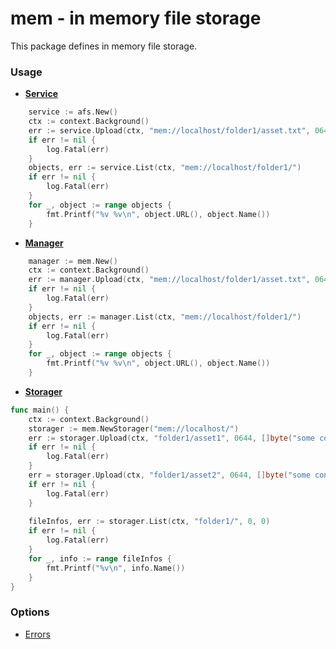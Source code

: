 # mem - in memory file storage

This package defines in memory file storage.

### Usage

- **[Service](../service.go)**
```go
	service := afs.New()
	ctx := context.Background()
	err := service.Upload(ctx, "mem://localhost/folder1/asset.txt", 0644, strings.NewReader("some content"))
	if err != nil {
		log.Fatal(err)
	}
	objects, err := service.List(ctx, "mem://localhost/folder1/")
	if err != nil {
		log.Fatal(err)
	}
	for _, object := range objects {
		fmt.Printf("%v %v\n", object.URL(), object.Name())
	}
``` 

- **[Manager](../storage/manager.go)**

```go
    manager := mem.New()
	ctx := context.Background()
	err := manager.Upload(ctx, "mem://localhost/folder1/asset.txt", 0644, strings.NewReader("some content"))
	if err != nil {
		log.Fatal(err)
	}
	objects, err := manager.List(ctx, "mem://localhost/folder1/")
	if err != nil {
		log.Fatal(err)
	}
	for _, object := range objects {
		fmt.Printf("%v %v\n", object.URL(), object.Name())
	}
```

- **[Storager](../storage/storager.go)**

```go
func main() {
	ctx := context.Background()
    storager := mem.NewStorager("mem://localhost/")
    err := storager.Upload(ctx, "folder1/asset1", 0644, []byte("some content"))
    if err != nil {
        log.Fatal(err)
    }
    err = storager.Upload(ctx, "folder1/asset2", 0644, []byte("some content"))
    if err != nil {
        log.Fatal(err)
    }
    
    fileInfos, err := storager.List(ctx, "folder1/", 0, 0)
    if err != nil {
        log.Fatal(err)
    }
    for _, info := range fileInfos {
        fmt.Printf("%v\n", info.Name())
    }
}
```

### Options
 
 - [Errors](../option/error.go)